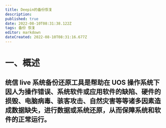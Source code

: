 ```yaml
---
title: Deepin的备份恢复
description: 
published: true
date: 2022-08-10T08:31:38.122Z
tags: 备份 恢复
editor: markdown
dateCreated: 2022-08-10T08:31:16.677Z
---
```


# 一、概述
## 统信 live 系统备份还原工具是帮助在 UOS 操作系统下因人为操作错误、系统软件或应用软件的缺陷、硬件的损毁、电脑病毒、骇客攻击、自然灾害等等诸多因素造成数据缺失，进行数据或系统还原，从而保障系统和软件的正常运行。
